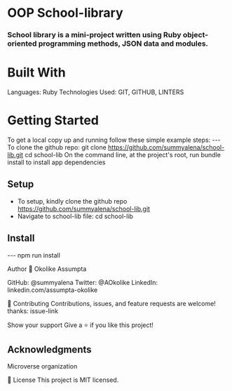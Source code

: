 # OOP School-library
### School library is a mini-project written using Ruby object-oriented programming methods, JSON data and modules.

# Built With
Languages: Ruby
Technologies Used: GIT, GITHUB, LINTERS

# Getting Started
To get a local copy up and running follow these simple example steps:
--- To clone the github repo: git clone https://github.com/summyalena/school-lib.git
cd school-lib
On the command line, at the project's root, run bundle install to install app dependencies

## Setup
- To setup, kindly clone the github repo https://github.com/summyalena/school-lib.git
- Navigate to school-lib file: cd school-lib
## Install
--- npm run install

Author
👤 Okolike Assumpta

GitHub: @summyalena
Twitter: @AOkolike
LinkedIn: linkedin.com/assumpta-okolike

🤝 Contributing
Contributions, issues, and feature requests are welcome! thanks: issue-link

Show your support
Give a ⭐️ if you like this project!

## Acknowledgments
Microverse organization

📝 License
This project is MIT licensed.